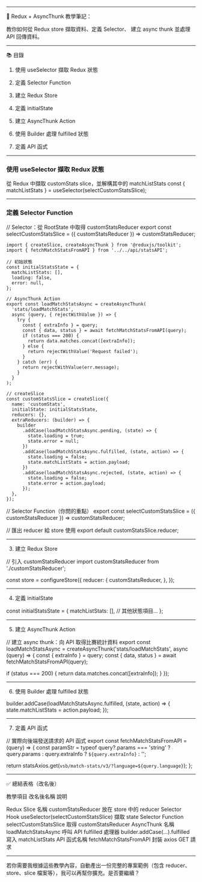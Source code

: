 
---

📘 Redux + AsyncThunk 教學筆記：

教你如何從 Redux store 擷取資料、定義 Selector、
建立 async thunk 並處理 API 回傳資料。

---

📚 目錄

1. 使用 useSelector 擷取 Redux 狀態
2. 定義 Selector Function
3. 建立 Redux Store


4. 定義 initialState


5. 建立 AsyncThunk Action


6. 使用 Builder 處理 fulfilled 狀態


7. 定義 API 函式




---
### 使用 useSelector 擷取 Redux 狀態

從 Redux 中擷取 customStats slice，並解構其中的 matchListStats
const { matchListStats } = useSelector(selectCustomStatsSlice);


---
### 定義 Selector Function

// Selector：從 RootState 中取得 customStatsReducer
export const selectCustomStatsSlice = ({ customStatsReducer }) => customStatsReducer;


```
import { createSlice, createAsyncThunk } from '@reduxjs/toolkit';
import { fetchMatchStatsFromAPI } from '../../api/statsAPI';

// 初始狀態
const initialStatsState = {
  matchListStats: [],
  loading: false,
  error: null,
};

// AsyncThunk Action
export const loadMatchStatsAsync = createAsyncThunk(
  'stats/loadMatchStats',
  async (query, { rejectWithValue }) => {
    try {
      const { extraInfo } = query;
      const { data, status } = await fetchMatchStatsFromAPI(query);
      if (status === 200) {
        return data.matches.concat([extraInfo]);
      } else {
        return rejectWithValue('Request failed');
      }
    } catch (err) {
      return rejectWithValue(err.message);
    }
  }
);

// createSlice
const customStatsSlice = createSlice({
  name: 'customStats',
  initialState: initialStatsState,
  reducers: {},
  extraReducers: (builder) => {
    builder
      .addCase(loadMatchStatsAsync.pending, (state) => {
        state.loading = true;
        state.error = null;
      })
      .addCase(loadMatchStatsAsync.fulfilled, (state, action) => {
        state.loading = false;
        state.matchListStats = action.payload;
      })
      .addCase(loadMatchStatsAsync.rejected, (state, action) => {
        state.loading = false;
        state.error = action.payload;
      });
  },
});
```
// Selector Function（你問的重點）
export const selectCustomStatsSlice = ({ customStatsReducer }) => customStatsReducer;

// 匯出 reducer 給 store 使用
export default customStatsSlice.reducer;

---

3. 建立 Redux Store

// 引入 customStatsReducer
import customStatsReducer from './customStatsReducer';

const store = configureStore({
  reducer: {
    customStatsReducer,
  },
});


---

4. 定義 initialState

const initialStatsState = {
  matchListStats: [],
  // 其他狀態項目...
};


---

5. 建立 AsyncThunk Action

// 建立 async thunk：向 API 取得比賽統計資料
export const loadMatchStatsAsync = createAsyncThunk('stats/loadMatchStats', async (query) => {
  const { extraInfo } = query;
  const { data, status } = await fetchMatchStatsFromAPI(query);

  if (status === 200) {
    return data.matches.concat([extraInfo]);
  }
});


---

6. 使用 Builder 處理 fulfilled 狀態

builder.addCase(loadMatchStatsAsync.fulfilled, (state, action) => {
  state.matchListStats = action.payload;
});


---

7. 定義 API 函式

// 實際向後端發送請求的 API 函式
export const fetchMatchStatsFromAPI = (query) => {
  const paramStr = typeof query?.params === 'string'
    ? query.params
    : query.extraInfo
      ? `${query.extraInfo}`
      : '';

  return statsAxios.get(`vsb/match-stats/v3/?language=${query.language}`);
};


---

✅ 總結表格（改名後）

教學項目	改名後名稱	說明

Redux Slice 名稱	customStatsReducer	放在 store 中的 reducer
Selector Hook	useSelector(selectCustomStatsSlice)	擷取 state
Selector Function	selectCustomStatsSlice	取得 customStatsReducer
AsyncThunk 名稱	loadMatchStatsAsync	呼叫 API
fulfilled 處理器	builder.addCase(...).fulfilled	寫入 matchListStats
API 函式名稱	fetchMatchStatsFromAPI	封裝 axios GET 請求



---

若你需要我根據這些教學內容，自動產出一份完整的專案範例（包含 reducer、store、slice 檔案等），我可以再幫你擴充。是否要繼續？

